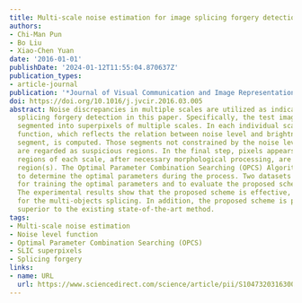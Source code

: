 ```yaml
---
title: Multi-scale noise estimation for image splicing forgery detection
authors:
- Chi-Man Pun
- Bo Liu
- Xiao-Chen Yuan
date: '2016-01-01'
publishDate: '2024-01-12T11:55:04.870637Z'
publication_types:
- article-journal
publication: '*Journal of Visual Communication and Image Representation*'
doi: https://doi.org/10.1016/j.jvcir.2016.03.005
abstract: Noise discrepancies in multiple scales are utilized as indicators for image
  splicing forgery detection in this paper. Specifically, the test image is initially
  segmented into superpixels of multiple scales. In each individual scale, noise level
  function, which reflects the relation between noise level and brightness of each
  segment, is computed. Those segments not constrained by the noise level function
  are regarded as suspicious regions. In the final step, pixels appears in suspicious
  regions of each scale, after necessary morphological processing, are marked as spliced
  region(s). The Optimal Parameter Combination Searching (OPCS) Algorithm is proposed
  to determine the optimal parameters during the process. Two datasets are created
  for training the optimal parameters and to evaluate the proposed scheme, respectively.
  The experimental results show that the proposed scheme is effective, especially
  for the multi-objects splicing. In addition, the proposed scheme is proven to be
  superior to the existing state-of-the-art method.
tags:
- Multi-scale noise estimation
- Noise level function
- Optimal Parameter Combination Searching (OPCS)
- SLIC superpixels
- Splicing forgery
links:
- name: URL
  url: https://www.sciencedirect.com/science/article/pii/S1047320316300098
---
```

